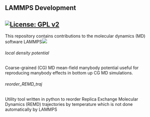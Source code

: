 ## LAMMPS Development 

## [![License: GPL v2](https://img.shields.io/badge/License-GPL%20v2-blue.svg)](https://www.gnu.org/licenses/old-licenses/gpl-2.0.en.html)

This repository contains contributions to the molecular dynamics (MD) software  LAMMPS[![](https://lammps.sandia.gov/movies/logo.gif)](https://lammps.sandia.gov/)



###### local density potential

Coarse-grained (CG) MD mean-field manybody potential useful for reproducing manybody effects in bottom up CG MD simulations.

###### reorder_REMD_traj

Utility tool written in python to reorder Replica Exchange Molecular Dynamics (REMD) trajectories by temperature which is not done automatically by LAMMPS
